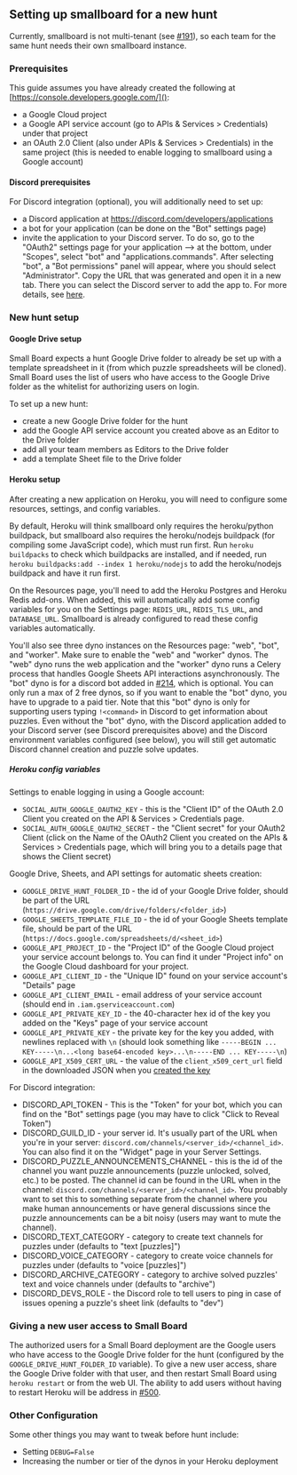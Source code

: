 ## Setting up smallboard for a new hunt

Currently, smallboard is not multi-tenant (see [#191](https://github.com/cardinalitypuzzles/smallboard/issues/191)), so each team for the same hunt needs their own smallboard instance.

### Prerequisites

This guide assumes you have already created the following at [https://console.developers.google.com/]():

* a Google Cloud project
* a Google API service account (go to APIs & Services > Credentials) under that project
* an OAuth 2.0 Client (also under APIs & Services > Credentials) in the same project (this is needed to enable logging to smallboard using a Google account)

#### Discord prerequisites

For Discord integration (optional), you will additionally need to set up:

* a Discord application at https://discord.com/developers/applications
* a bot for your application (can be done on the "Bot" settings page)
* invite the application to your Discord server. To do so, go to the "OAuth2" settings page for your application --> at the bottom, under "Scopes", select "bot" and "applications.commands". After selecting "bot", a "Bot permissions" panel will appear, where you should select "Administrator". Copy the URL that was generated and open it in a new tab. There you can select the Discord server to add the app to. For more details, see [here](https://discordjs.guide/preparations/adding-your-bot-to-servers.html).


### New hunt setup

#### Google Drive setup

Small Board expects a hunt Google Drive folder to already be set up with a template spreadsheet in it (from which puzzle spreadsheets will be cloned). Small Board uses the list of users who have access to the Google Drive folder as the whitelist for authorizing users on login.

To set up a new hunt:

* create a new Google Drive folder for the hunt
* add the Google API service account you created above as an Editor to the Drive folder
* add all your team members as Editors to the Drive folder
* add a template Sheet file to the Drive folder


#### Heroku setup

After creating a new application on Heroku, you will need to configure some resources, settings, and config variables.

By default, Heroku will think smallboard only requires the heroku/python buildpack, but smallboard also requires the heroku/nodejs buildpack (for compiling some JavaScript code), which must run first. Run `heroku buildpacks` to check which buildpacks are installed, and if needed, run `heroku buildpacks:add --index 1 heroku/nodejs` to add the heroku/nodejs buildpack and have it run first.

On the Resources page, you'll need to add the Heroku Postgres and Heroku Redis add-ons. When added, this will automatically add some config variables for you on the Settings page: `REDIS_URL`, `REDIS_TLS_URL`, and `DATABASE_URL`. Smallboard is already configured to read these config variables automatically.

You'll also see three dyno instances on the Resources page: "web", "bot", and "worker". Make sure to enable the "web" and "worker" dynos. The "web" dyno runs the web application and the "worker" dyno runs a Celery process that handles Google Sheets API interactions asynchronously. The "bot" dyno is for a discord bot added in [#214](https://github.com/cardinalitypuzzles/smallboard/issues/214), which is optional. You can only run a max of 2 free dynos, so if you want to enable the "bot" dyno, you have to upgrade to a paid tier. Note that this "bot" dyno is only for supporting users typing `!<command>` in Discord to get information about puzzles. Even without the "bot" dyno, with the Discord application added to your Discord server (see Discord prerequisites above) and the Discord environment variables configured (see below), you will still get automatic Discord channel creation and puzzle solve updates.

##### Heroku config variables

Settings to enable logging in using a Google account:

* `SOCIAL_AUTH_GOOGLE_OAUTH2_KEY` - this is the "Client ID" of the OAuth 2.0 Client you created on the API & Services > Credentials page.
* `SOCIAL_AUTH_GOOGLE_OAUTH2_SECRET` - the "Client secret" for your OAuth2 Client (click on the Name of the OAuth2 Client you created on the APIs & Services > Credentials page, which will bring you to a details page that shows the Client secret)

Google Drive, Sheets, and API settings for automatic sheets creation:

* `GOOGLE_DRIVE_HUNT_FOLDER_ID` - the id of your Google Drive folder, should be part of the URL (`https://drive.google.com/drive/folders/<folder_id>`)
* `GOOGLE_SHEETS_TEMPLATE_FILE_ID` - the id of your Google Sheets template file, should be part of the URL (`https://docs.google.com/spreadsheets/d/<sheet_id>`)
* `GOOGLE_API_PROJECT_ID` - the "Project ID" of the Google Cloud project your service account belongs to. You can find it under "Project info" on the Google Cloud dashboard for your project.
* `GOOGLE_API_CLIENT_ID` - the "Unique ID" found on your service account's "Details" page
* `GOOGLE_API_CLIENT_EMAIL` - email address of your service account (should end in `.iam.gserviceaccount.com`)
* `GOOGLE_API_PRIVATE_KEY_ID` - the 40-character hex id of the key you added on the "Keys" page of your service account
* `GOOGLE_API_PRIVATE_KEY` - the private key for the key you added, with newlines replaced with `\n` (should look something like `-----BEGIN ... KEY-----\n...<long base64-encoded key>...\n-----END ... KEY-----\n`)
* `GOOGLE_API_X509_CERT_URL` - the value of the `client_x509_cert_url` field in the downloaded JSON when you [created the key](https://cloud.google.com/iam/docs/creating-managing-service-account-keys#creating_service_account_keys)

For Discord integration:

* DISCORD_API_TOKEN - This is the "Token" for your bot, which you can find on the "Bot" settings page (you may have to click "Click to Reveal Token")
* DISCORD_GUILD_ID - your server id. It's usually part of the URL when you're in your server: `discord.com/channels/<server_id>/<channel_id>`. You can also find it on the "Widget" page in your Server Settings.
* DISCORD_PUZZLE_ANNOUNCEMENTS_CHANNEL - this is the id of the channel you want puzzle announcements (puzzle unlocked, solved, etc.) to be posted. The channel id can be found in the URL when in the channel: `discord.com/channels/<server_id>/<channel_id>`. You probably want to set this to something separate from the channel where you make human announcements or have general discussions since the puzzle announcements can be a bit noisy (users may want to mute the channel).
* DISCORD_TEXT_CATEGORY - category to create text channels for puzzles under (defaults to "text [puzzles]")
* DISCORD_VOICE_CATEGORY - category to create voice channels for puzzles under (defaults to "voice [puzzles]")
* DISCORD_ARCHIVE_CATEGORY - category to archive solved puzzles' text and voice channels under (defaults to "archive")
* DISCORD_DEVS_ROLE - the Discord role to tell users to ping in case of issues opening a puzzle's sheet link (defaults to "dev")


### Giving a new user access to Small Board

The authorized users for a Small Board deployment are the Google users who have access to the Google Drive folder for the hunt (configured by the `GOOGLE_DRIVE_HUNT_FOLDER_ID` variable). To give a new user access, share the Google Drive folder with that user, and then restart Small Board using `heroku restart` or from the web UI. The ability to add users without having to restart Heroku will be address in [#500](https://github.com/cardinalitypuzzles/smallboard/issues/500).

### Other Configuration

Some other things you may want to tweak before hunt include:

* Setting `DEBUG=False`
* Increasing the number or tier of the dynos in your Heroku deployment
